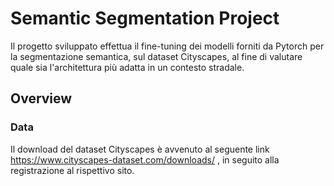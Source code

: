 # Semantic Segmentation Project
Il progetto sviluppato effettua il fine-tuning dei modelli forniti da Pytorch per la segmentazione semantica, sul dataset Cityscapes, al fine di valutare quale sia l'architettura più adatta in un contesto stradale.
## Overview
### Data
Il download del dataset Cityscapes è avvenuto al seguente link https://www.cityscapes-dataset.com/downloads/ , in seguito alla registrazione al rispettivo sito.



